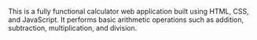 This is a fully functional calculator web application built using HTML, CSS, and JavaScript. It performs basic arithmetic operations such as addition, subtraction, multiplication, and division.
